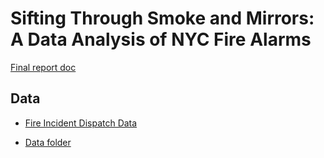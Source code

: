 # Sifting Through Smoke and Mirrors: A Data Analysis of NYC Fire Alarms

[Final report doc](https://docs.google.com/document/d/1Up9auAKHYTrbaVy7S4BWpYMDSHcW-2nBl9zskhtRN4w/edit?usp=sharing)

## Data

- [Fire Incident Dispatch Data](https://data.cityofnewyork.us/Public-Safety/Fire-Incident-Dispatch-Data/8m42-w767)

- [Data folder](https://drive.google.com/drive/folders/1ugDRi_gLeraHfK2_-SxQQGgPZzPK6IB8?usp=sharing)
